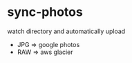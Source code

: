 # sync-photos

watch directory and automatically upload

- JPG => google photos
- RAW => aws glacier
